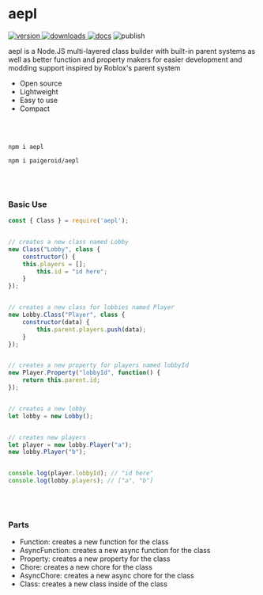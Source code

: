 # aepl
<a href="https://www.npmjs.com/package/aepl"><img src="https://img.shields.io/npm/v/aepl?style=flat&color=red&logo=npm&logoColor=white" alt="version" />
<a href="https://www.npmjs.com/package/aepl"><img src="https://img.shields.io/npm/dt/aepl?style=flat&color=green&logo=docusign&logoColor=white" alt="downloads" />
<a href="https://github.com/paigeroid/aepl/wiki"><img src="https://img.shields.io/badge/docs-tapel?color=blue&logo=gitbook&logoColor=white" alt="docs" /></a>
<img src="https://github.com/paigeroid/aepl/actions/workflows/publish-shit.yml/badge.svg" alt="publish">

aepl is a Node.JS multi-layered class builder with built-in parent systems as well as better function and property makers for easier development and modding support inspired by Roblox's parent system
  - Open source
  - Lightweight
  - Easy to use
  - Compact

<br><br>

```console
npm i aepl
```
```console
npm i paigeroid/aepl
```

<br><br>

### Basic Use
```js
const { Class } = require('aepl');


// creates a new class named Lobby
new Class("Lobby", class {
    constructor() {
	this.players = [];
        this.id = "id here";
    }
});


// creates a new class for lobbies named Player
new Lobby.Class("Player", class {
    constructor(data) {
        this.parent.players.push(data);
    }
});


// creates a new property for players named lobbyId
new Player.Property("lobbyId", function() {
    return this.parent.id;
});


// creates a new lobby
let lobby = new Lobby();


// creates new players
let player = new lobby.Player("a");
new lobby.Player("b");


console.log(player.lobbyId); // "id here"
console.log(lobby.players); // ["a", "b"]
```

<br><br>

### Parts
- Function: creates a new function for the class
- AsyncFunction: creates a new async function for the class
- Property: creates a new property for the class
- Chore: creates a new chore for the class
- AsyncChore: creates a new async chore for the class
- Class: creates a new class inside of the class
